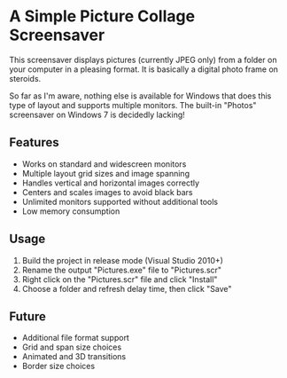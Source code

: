 # A Simple Picture Collage Screensaver

This screensaver displays pictures (currently JPEG only) from
a folder on your computer in a pleasing format.  It is basically
a digital photo frame on steroids.

So far as I'm aware, nothing else is available for Windows that
does this type of layout and supports multiple monitors.  The
built-in "Photos" screensaver on Windows 7 is decidedly lacking!

## Features

* Works on standard and widescreen monitors
* Multiple layout grid sizes and image spanning
* Handles vertical and horizontal images correctly
* Centers and scales images to avoid black bars
* Unlimited monitors supported without additional tools
* Low memory consumption

## Usage

1. Build the project in release mode (Visual Studio 2010+)
1. Rename the output "Pictures.exe" file to "Pictures.scr"
1. Right click on the "Pictures.scr" file and click "Install"
1. Choose a folder and refresh delay time, then click "Save"

## Future

* Additional file format support
* Grid and span size choices
* Animated and 3D transitions
* Border size choices
